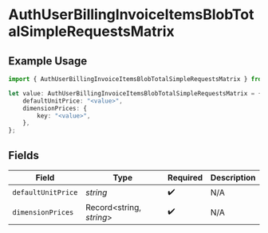 # AuthUserBillingInvoiceItemsBlobTotalSimpleRequestsMatrix

## Example Usage

```typescript
import { AuthUserBillingInvoiceItemsBlobTotalSimpleRequestsMatrix } from "@simplesagar/vercel/models/authuser.js";

let value: AuthUserBillingInvoiceItemsBlobTotalSimpleRequestsMatrix = {
    defaultUnitPrice: "<value>",
    dimensionPrices: {
        key: "<value>",
    },
};
```

## Fields

| Field                    | Type                     | Required                 | Description              |
| ------------------------ | ------------------------ | ------------------------ | ------------------------ |
| `defaultUnitPrice`       | *string*                 | :heavy_check_mark:       | N/A                      |
| `dimensionPrices`        | Record<string, *string*> | :heavy_check_mark:       | N/A                      |